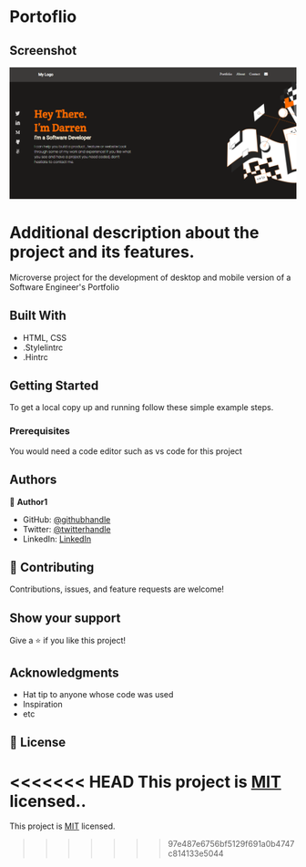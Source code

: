 # Portoflio

## Screenshot

![screenshot](./app_screenshot.png)

# Additional description about the project and its features.

Microverse project for the development of desktop and mobile version of a Software Engineer's Portfolio

## Built With

- HTML, CSS
- .Stylelintrc
- .Hintrc

## Getting Started

To get a local copy up and running follow these simple example steps.

### Prerequisites

You would need a code editor such as vs code for this project

## Authors

👤 **Author1**

- GitHub: [@githubhandle](https://github.com/darrenodi)
- Twitter: [@twitterhandle](https://twitter.com/darrenodi)
- LinkedIn: [LinkedIn](https://www.linkedin.com/in/darren-odi-404ba31b2/)

## 🤝 Contributing

Contributions, issues, and feature requests are welcome!

## Show your support

Give a ⭐️ if you like this project!

## Acknowledgments

- Hat tip to anyone whose code was used
- Inspiration
- etc

## 📝 License

<<<<<<< HEAD
This project is [MIT](./MIT.md) licensed..
=======
This project is [MIT](./MIT.md) licensed.
>>>>>>> 97e487e6756bf5129f691a0b4747c814133e5044
